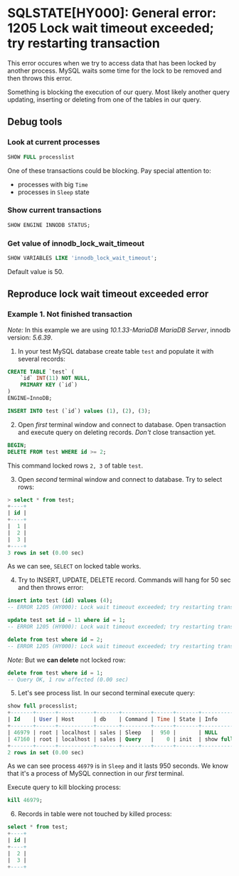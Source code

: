 # SQLSTATE[HY000]: General error: 1205 Lock wait timeout exceeded; try restarting transaction

This error occures when we try to access data that has been locked by another process.
MySQL waits some time for the lock to be removed and then throws this error.

Something is blocking the execution of our query. 
Most likely another query updating, inserting or deleting from one of the tables in our query. 

## Debug tools

### Look at current processes

```sql
SHOW FULL processlist
```

One of these transactions could be blocking. Pay special attention to:

- processes with big `Time`
- processes in `Sleep` state

### Show current transactions

```sql
SHOW ENGINE INNODB STATUS;
```

### Get value of innodb_lock_wait_timeout

```sql
SHOW VARIABLES LIKE 'innodb_lock_wait_timeout';
```

Default value is 50.

## Reproduce lock wait timeout exceeded error

### Example 1. Not finished transaction

*Note:* In this example we are using *10.1.33-MariaDB MariaDB Server*, innodb version: *5.6.39*.

1. In your test MySQL database create table `test` and populate it with several records:

```sql
CREATE TABLE `test` (
	`id` INT(11) NOT NULL,
	PRIMARY KEY (`id`)
)
ENGINE=InnoDB;

INSERT INTO test (`id`) values (1), (2), (3);
```

2. Open *first* terminal window and connect to database. Open transaction and execute query on deleting records. 
*Don't* close transaction yet.

```sql
BEGIN;
DELETE FROM test WHERE id >= 2;
```

This command locked rows `2, 3` of table `test`.

3. Open *second* terminal window and connect to database. Try to select rows:

```sql
> select * from test;
+----+
| id |
+----+
|  1 |
|  2 |
|  3 |
+----+
3 rows in set (0.00 sec)
```

As we can see, `SELECT` on locked table works.

4. Try to INSERT, UPDATE, DELETE record. Commands will hang for 50 sec and then throws error:

```sql
insert into test (id) values (4);
-- ERROR 1205 (HY000): Lock wait timeout exceeded; try restarting transaction

update test set id = 11 where id = 1;
-- ERROR 1205 (HY000): Lock wait timeout exceeded; try restarting transaction

delete from test where id = 2;
-- ERROR 1205 (HY000): Lock wait timeout exceeded; try restarting transaction
```

*Note:* But we **can delete** not locked row:

```sql
delete from test where id = 1;
-- Query OK, 1 row affected (0.00 sec)
```

5. Let's see process list. In our second terminal execute query:

```sql
show full processlist;
+-------+------+-----------+-------+---------+------+-------+-----------------------+----------+
| Id    | User | Host      | db    | Command | Time | State | Info                  | Progress |
+-------+------+-----------+-------+---------+------+-------+-----------------------+----------+
| 46979 | root | localhost | sales | Sleep   |  950 |       | NULL                  |    0.000 |
| 47160 | root | localhost | sales | Query   |    0 | init  | show full processlist |    0.000 |
+-------+------+-----------+-------+---------+------+-------+-----------------------+----------+
2 rows in set (0.00 sec)
```

As we can see process `46979` is in `Sleep` and it lasts 950 seconds. 
We know that it's a process of MySQL connection in our *first* terminal.

Execute query to kill blocking process:

```sql
kill 46979;
```

6. Records in table were not touched by killed process:

```sql
select * from test;
+----+
| id |
+----+
|  2 |
|  3 |
+----+
```
